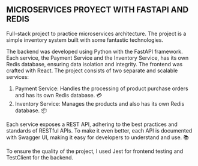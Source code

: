 ## MICROSERVICES PROYECT WITH FASTAPI AND REDIS

 Full-stack project to practice microservices architecture. The project is a simple inventory system built with some fantastic technologies. 

The backend was developed using Python with the FastAPI framework. Each service, the Payment Service and the Inventory Service, has its own Redis database, ensuring data isolation and integrity. The frontend was crafted with React. The project consists of two separate and scalable services:

1. Payment Service: Handles the processing of product purchase orders and has its own Redis database. 💳
2. Inventory Service: Manages the products and also has its own Redis database. 📦

Each service exposes a REST API, adhering to the best practices and standards of RESTful APIs. To make it even better, each API is documented with Swagger UI, making it easy for developers to understand and use. 📚

To ensure the quality of the project, I used Jest for frontend testing and TestClient for the backend.
